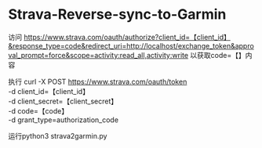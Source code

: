 # Strava-Reverse-sync-to-Garmin


访问
https://www.strava.com/oauth/authorize?client_id=【client_id】&response_type=code&redirect_uri=http://localhost/exchange_token&approval_prompt=force&scope=activity:read_all,activity:write
以获取code=【】内容

执行
curl -X POST https://www.strava.com/oauth/token \
    -d client_id=【client_id】 \
    -d client_secret=【client_secret】 \
    -d code=【code】 \
    -d grant_type=authorization_code

运行python3 strava2garmin.py

